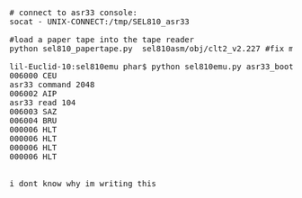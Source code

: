 <pre>
# connect to asr33 console:
socat - UNIX-CONNECT:/tmp/SEL810_asr33

#load a paper tape into the tape reader
python sel810_papertape.py  sel810asm/obj/clt2_v2.227 #fix me, this is wrong, i probably shouldnt be using the 227 library to load it

lil-Euclid-10:sel810emu phar$ python sel810emu.py asr33_bootloader.bin 
006000 CEU
asr33 command 2048
006002 AIP
asr33 read 104
006003 SAZ
006004 BRU
000006 HLT
000006 HLT
000006 HLT
000006 HLT


i dont know why im writing this
</pre>
